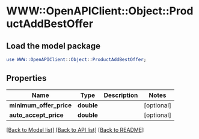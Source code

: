 # WWW::OpenAPIClient::Object::ProductAddBestOffer

## Load the model package
```perl
use WWW::OpenAPIClient::Object::ProductAddBestOffer;
```

## Properties
Name | Type | Description | Notes
------------ | ------------- | ------------- | -------------
**minimum_offer_price** | **double** |  | [optional] 
**auto_accept_price** | **double** |  | [optional] 

[[Back to Model list]](../README.md#documentation-for-models) [[Back to API list]](../README.md#documentation-for-api-endpoints) [[Back to README]](../README.md)


